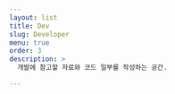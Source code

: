 ```yaml
---
layout: list
title: Dev
slug: Developer
menu: true
order: 3
description: >
  개발에 참고할 자료와 코드 일부를 작성하는 공간.

---
```

